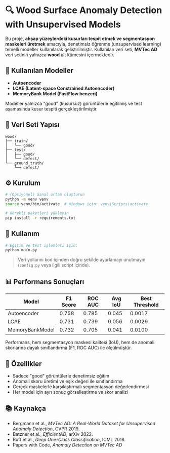 # 🔍 Wood Surface Anomaly Detection with Unsupervised Models

Bu proje, **ahşap yüzeylerdeki kusurları tespit etmek ve segmentasyon maskeleri üretmek** amacıyla, denetimsiz öğrenme (unsupervised learning) temelli modeller kullanılarak geliştirilmiştir. Kullanılan veri seti, **MVTec AD** veri setinin yalnızca **wood** alt kümesini içermektedir.

## 🧠 Kullanılan Modeller

- **Autoencoder**
- **LCAE (Latent-space Constrained Autoencoder)**
- **MemoryBank Model (FastFlow benzeri)**

Modeller yalnızca "good" (kusursuz) görüntülerle eğitilmiş ve test aşamasında kusur tespiti gerçekleştirilmiştir.

## 📁 Veri Seti Yapısı

```
wood/
├── train/
│   └── good/
├── test/
│   ├── good/
│   └── defect/
└── ground_truth/
    └── defect/
```

## ⚙️ Kurulum

```bash
# (Opsiyonel) Sanal ortam oluşturun
python -m venv venv
source venv/bin/activate  # Windows için: venv\Scripts\activate

# Gerekli paketleri yükleyin
pip install -r requirements.txt
```

## 🚀 Kullanım

```bash
# Eğitim ve test işlemleri için:
python main.py
```

> Veri yollarını kod içinden doğru şekilde ayarlamayı unutmayın (`config.py` veya ilgili script içinde).

## 📊 Performans Sonuçları

| Model            | F1 Score | ROC AUC | Avg IoU | Best Threshold |
|------------------|----------|---------|---------|----------------|
| Autoencoder      | 0.758    | 0.785   | 0.045   | 0.0017         |
| LCAE             | 0.731    | 0.739   | 0.056   | 0.0029         |
| MemoryBankModel  | 0.732    | 0.705   | 0.041   | 0.0100         |

Performans, hem segmentasyon maskesi kalitesi (IoU), hem de anomali skorlarına dayalı sınıflandırma (F1, ROC AUC) ile ölçülmüştür.

## 📌 Özellikler

- Sadece "good" görüntülerle denetimsiz eğitim
- Anomali skoru üretimi ve eşik değeri ile sınıflandırma
- Gerçek maskelerle karşılaştırmalı segmentasyon değerlendirmesi
- Her model için ayrı sonuç görselleştirme ve skor analizi

## 📚 Kaynakça

- Bergmann et al., *MVTec AD: A Real-World Dataset for Unsupervised Anomaly Detection*, CVPR 2019.
- Batzner et al., *EfficientAD*, arXiv 2022.
- Ruff et al., *Deep One-Class Classification*, ICML 2018.
- Papers with Code, *Anomaly Detection on MVTec AD*
